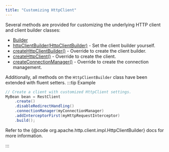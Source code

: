 ```yaml
---
title: "Customizing HttpClient"
---
```


Several methods are provided for customizing the underlying HTTP client and client builder classes:
- [Builder](../apidocs/org/apache/juneau/rest/client/RestClient/Builder.html)
- [httpClientBuilder(HttpClientBuilder)](../apidocs/org/apache/juneau/rest/client/RestClient/Builder.html#httpClientBuilder(HttpClientBuilder)) - Set the client builder yourself.
- [createHttpClientBuilder()](../apidocs/org/apache/juneau/rest/client/RestClient/Builder.html#createHttpClientBuilder()) - Override to create the client builder.
- [createHttpClient()](../apidocs/org/apache/juneau/rest/client/RestClient/Builder.html#createHttpClient()) - Override to create the client.
- [createConnectionManager()](../apidocs/org/apache/juneau/rest/client/RestClient/Builder.html#createConnectionManager()) - Override to create the connection management.

Additionally, all methods on the `HttpClientBuilder` class have been extended with fluent setters.
:::tip Example


```java
// Create a client with customized HttpClient settings.
MyBean bean = RestClient
    .create()
    .disableRedirectHandling()
    .connectionManager(myConnectionManager)
    .addInterceptorFirst(myHttpRequestInterceptor)
    .build();
```


Refer to the \{@code org.apache.http.client.impl.HttpClientBuilder\} docs for more information.

:::
